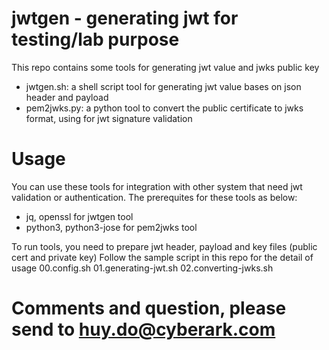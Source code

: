 # jwtgen - generating jwt for testing/lab purpose
This repo contains some tools for generating jwt value and jwks public key 
- jwtgen.sh: a shell script tool for generating jwt value bases on json header and payload
- pem2jwks.py: a python tool to convert the public certificate to jwks format, using for jwt signature validation

# Usage
You can use these tools for integration with other system that need jwt validation or authentication. The prerequites for these tools as below:
- jq, openssl for jwtgen tool
- python3, python3-jose for pem2jwks tool

To run tools, you need to prepare jwt header, payload and key files (public cert and private key)
Follow the sample script in this repo for the detail of usage
00.config.sh
01.generating-jwt.sh
02.converting-jwks.sh
  
# Comments and question, please send to <huy.do@cyberark.com>
